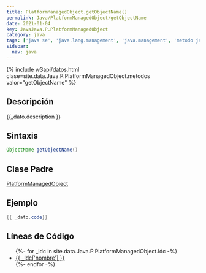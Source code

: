 ```yaml
---
title: PlatformManagedObject.getObjectName()
permalink: Java/PlatformManagedObject/getObjectName
date: 2021-01-04
key: JavaJava.P.PlatformManagedObject
category: java
tags: ['java se', 'java.lang.management', 'java.management', 'metodo java', 'Java 1.7']
sidebar: 
  nav: java
---
```


{% include w3api/datos.html clase=site.data.Java.P.PlatformManagedObject.metodos valor="getObjectName" %}

## Descripción
{{_dato.description }}

## Sintaxis
~~~java
ObjectName getObjectName()
~~~

## Clase Padre
[PlatformManagedObject](/Java/PlatformManagedObject/)

## Ejemplo
~~~java
{{ _dato.code}}
~~~

## Líneas de Código
<ul>
{%- for _ldc in site.data.Java.P.PlatformManagedObject.ldc -%}
   <li>
       <a href="{{_ldc['url'] }}">{{ _ldc['nombre'] }}</a>
   </li>
{%- endfor -%}
</ul>
